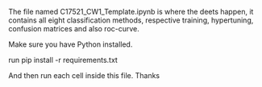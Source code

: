 The file named C17521_CW1_Template.ipynb is where the deets happen, it contains all eight classification methods, respective training, hypertuning, confusion matrices and also roc-curve.

Make sure you have Python installed.

run pip install -r requirements.txt

And then run each cell inside this file. Thanks
